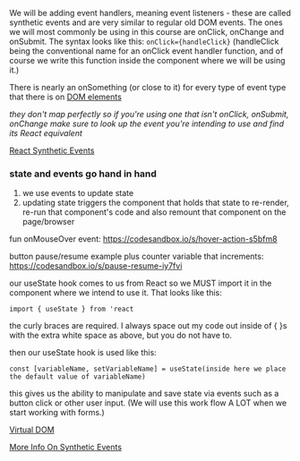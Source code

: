 We will be adding event handlers, meaning event listeners - these are called synthetic events and are very similar to regular old DOM events. The ones we will most commonly be using in this course are onClick, onChange and onSubmit. The syntax looks like this: `onClick={handleClick}` (handleClick being the conventional name for an onClick event handler function, and of course we write this function inside the component where we will be using it.)

There is nearly an onSomething (or close to it) for every type of event type that there is on [DOM elements](https://developer.mozilla.org/en-US/docs/Web/API/Event/type) <br>

*they don't map perfectly so if you're using one that isn't onClick, onSubmit, onChange make sure to look up the event you're intending to use and find its React equivalent*

[React Synthetic Events](https://reactjs.org/docs/events.html)


### state and events go hand in hand
1. we use events to update state
2. updating state triggers the component that holds that state to re-render, re-run that component's code and also remount that component on the page/browser

fun onMouseOver event:
https://codesandbox.io/s/hover-action-s5bfm8


button pause/resume example plus counter variable that increments: 
https://codesandbox.io/s/pause-resume-iy7fvi

our useState hook comes to us from React so we MUST import it in the component where we intend to use it. That looks like this:

`import { useState } from 'react`

the curly braces are required. I always space out my code out inside of { }s with the extra white space as above, but you do not have to.

then our useState hook is used like this:

`const [variableName, setVariableName] = useState(inside here we place the default value of variableName)`

this gives us the ability to manipulate and save state via events such as a button click or other user input. (We will use this work flow A LOT when we start working with forms.)


[Virtual DOM](https://adhithiravi.medium.com/react-virtual-dom-explained-in-simple-english-fc2d0b277bc5)

[More Info On Synthetic Events](https://learn.co/lessons/react-events-in-detail)

